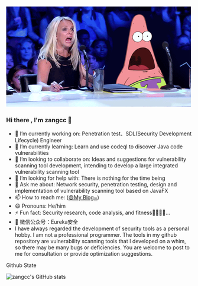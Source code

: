 ![Image text](https://github.com/zangcc/images/blob/main/britney.gif)

### Hi there , I'm zangcc 👋


- 🔭 I’m currently working on: Penetration test、SDL(Security Development Lifecycle) Engineer
- 🌱 I’m currently learning: Learn and use codeql to discover Java code vulnerabilities
- 👯 I’m looking to collaborate on: Ideas and suggestions for vulnerability scanning tool development, intending to develop a large integrated vulnerability scanning tool
- 🤔 I’m looking for help with: There is nothing for the time being
- 💬 Ask me about: Network security, penetration testing, design and implementation of vulnerability scanning tool based on JavaFX
- 📫 How to reach me: ([😄My Blog~](https://blog.csdn.net/weixin_43847838?spm=1010.2135.3001.5343](https://blog.csdn.net/weixin_43847838?type=blog)))
- 😄 Pronouns: He/him
- ⚡ Fun fact: Security research, code analysis, and fitness🏋🏻💪🏻...
- 🫡 微信公众号：Eureka安全
- I have always regarded the development of security tools as a personal hobby. I am not a professional programmer. The tools in my github repository are vulnerability scanning tools that I developed on a whim, so there may be many bugs or deficiencies. You are welcome to post to me for consultation or provide optimization suggestions.

Github State

![zangcc's GitHub stats](https://github-readme-stats.vercel.app/api?username=zangcc&show_icons=true&theme=radical)
